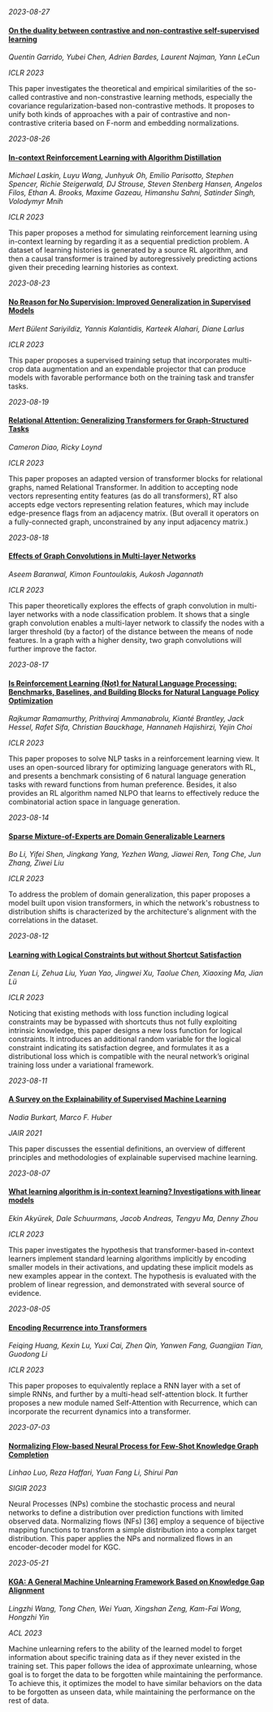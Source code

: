





*2023-08-27*

#### [On the duality between contrastive and non-contrastive self-supervised learning](https://openreview.net/pdf?id=kDEL91Dufpa)

*Quentin Garrido, Yubei Chen, Adrien Bardes, Laurent Najman, Yann LeCun*

*ICLR 2023*

This paper investigates the theoretical and empirical similarities of the so-called contrastive and non-constrastive learning methods, especially the covariance regularization-based non-contrastive methods. It proposes to unify both kinds of approaches with a pair of contrastive and non-contrastive criteria based on F-norm and embedding normalizations.


*2023-08-26*

#### [In-context Reinforcement Learning with Algorithm Distillation](https://openreview.net/pdf?id=hy0a5MMPUv)

*Michael Laskin, Luyu Wang, Junhyuk Oh, Emilio Parisotto, Stephen Spencer, Richie Steigerwald, DJ Strouse, Steven Stenberg Hansen, Angelos Filos, Ethan A. Brooks, Maxime Gazeau, Himanshu Sahni, Satinder Singh, Volodymyr Mnih*

*ICLR 2023*

This paper proposes a method for simulating reinforcement learning using in-context learning by regarding it as a sequential prediction problem. A dataset of learning histories is generated by a source RL algorithm, and then a causal transformer is trained by autoregressively predicting actions given their preceding learning histories as context.


*2023-08-23*

#### [No Reason for No Supervision: Improved Generalization in Supervised Models](https://openreview.net/pdf?id=3Y5Uhf5KgGK)

*Mert Bülent Sariyildiz, Yannis Kalantidis, Karteek Alahari, Diane Larlus*

*ICLR 2023*

This paper proposes a supervised training setup that incorporates multi-crop data augmentation and an expendable projector that can produce models with favorable performance both on the training task and transfer tasks.


*2023-08-19*

#### [Relational Attention: Generalizing Transformers for Graph-Structured Tasks](https://openreview.net/pdf?id=cFuMmbWiN6)

*Cameron Diao, Ricky Loynd*

*ICLR 2023*

This paper proposes an adapted version of transformer blocks for relational graphs, named Relational Transformer. In addition to accepting node vectors representing entity features (as do all transformers), RT also accepts edge vectors representing relation features, which may include edge-presence flags from an adjacency matrix. (But overall it operators on a fully-connected graph, unconstrained by any input adjacency matrix.)


*2023-08-18*

#### [Effects of Graph Convolutions in Multi-layer Networks](https://openreview.net/pdf?id=P-73JPgRs0R)

*Aseem Baranwal, Kimon Fountoulakis, Aukosh Jagannath*

*ICLR 2023*

This paper theoretically explores the effects of graph convolution in multi-layer networks with a node classification problem. It shows that a single graph convolution enables a multi-layer network to classify the nodes with a larger threshold (by a factor) of the distance between the means of node features. In a graph with a higher density, two graph convolutions will further improve the factor.


*2023-08-17*

#### [Is Reinforcement Learning (Not) for Natural Language Processing: Benchmarks, Baselines, and Building Blocks for Natural Language Policy Optimization](https://openreview.net/pdf?id=8aHzds2uUyB)

*Rajkumar Ramamurthy, Prithviraj Ammanabrolu, Kianté Brantley, Jack Hessel, Rafet Sifa, Christian Bauckhage, Hannaneh Hajishirzi, Yejin Choi*

*ICLR 2023*

This paper proposes to solve NLP tasks in a reinforcement learning view. It uses an open-sourced library for optimizing language generators with RL, and presents a benchmark consisting of 6 natural language generation tasks with reward functions from human preference. Besides, it also provides an RL algorithm named NLPO that learns to effectively reduce the combinatorial action space in language generation.


*2023-08-14*

#### [Sparse Mixture-of-Experts are Domain Generalizable Learners](https://openreview.net/pdf?id=RecZ9nB9Q4)

*Bo Li, Yifei Shen, Jingkang Yang, Yezhen Wang, Jiawei Ren, Tong Che, Jun Zhang, Ziwei Liu*

*ICLR 2023*

To address the problem of domain generalization, this paper proposes a model built upon vision transformers, in which the network's robustness to distribution shifts is characterized by the architecture's alignment with the correlations in the dataset.


*2023-08-12*

#### [Learning with Logical Constraints but without Shortcut Satisfaction](https://openreview.net/pdf?id=M2unceRvqhh)

*Zenan Li, Zehua Liu, Yuan Yao, Jingwei Xu, Taolue Chen, Xiaoxing Ma, Jian Lü*

*ICLR 2023*

Noticing that existing methods with loss function including logical constraints may be bypassed with shortcuts thus not fully exploiting intrinsic knowledge, this paper designs a new loss function for logical constraints. It introduces an additional random variable for the logical constraint indicating its satisfaction degree, and formulates it as a distributional loss which is compatible with the neural network’s original training loss under a variational framework.


*2023-08-11*

#### [A Survey on the Explainability of Supervised Machine Learning](https://jair.org/index.php/jair/article/view/12228)

*Nadia Burkart, Marco F. Huber*

*JAIR 2021*

This paper discusses the essential definitions, an overview of different principles and methodologies of explainable supervised machine learning.


*2023-08-07*

#### [What learning algorithm is in-context learning? Investigations with linear models](https://openreview.net/pdf?id=0g0X4H8yN4I)

*Ekin Akyürek, Dale Schuurmans, Jacob Andreas, Tengyu Ma, Denny Zhou*

*ICLR 2023*

This paper investigates the hypothesis that transformer-based in-context learners implement standard learning algorithms implicitly by encoding smaller models in their activations, and updating these implicit models as new examples appear in the context. The hypothesis is evaluated with the problem of linear regression, and demonstrated with several source of evidence.


*2023-08-05*

#### [Encoding Recurrence into Transformers](https://openreview.net/pdf?id=7YfHla7IxBJ)

*Feiqing Huang, Kexin Lu, Yuxi Cai, Zhen Qin, Yanwen Fang, Guangjian Tian, Guodong Li*

*ICLR 2023*

This paper proposes to equivalently replace a RNN layer with a set of simple RNNs, and further by a multi-head self-attention block. It further proposes a new module named Self-Attention with Recurrence, which can incorporate the recurrent dynamics into a transformer.


*2023-07-03*

#### [Normalizing Flow-based Neural Process for Few-Shot Knowledge Graph Completion](https://arxiv.org/abs/2304.08183)

*Linhao Luo, Reza Haffari, Yuan Fang Li, Shirui Pan*

*SIGIR 2023*

Neural Processes (NPs) combine the stochastic process and neural networks to define a distribution over prediction functions with limited observed data. Normalizing flows (NFs) [36] employ a sequence of bijective mapping functions to transform a simple distribution into a complex target distribution. This paper applies the NPs and normalized flows in an encoder-decoder model for KGC.


*2023-05-21*

#### [KGA: A General Machine Unlearning Framework Based on Knowledge Gap Alignment](https://arxiv.org/pdf/2305.06535.pdf)

*Lingzhi Wang, Tong Chen, Wei Yuan, Xingshan Zeng, Kam-Fai Wong, Hongzhi Yin*

*ACL 2023*

Machine unlearning refers to the ability of the learned model to forget information about specific training data as if they never existed in the training set. This paper follows the idea of approximate unlearning, whose goal is to forget the data to be forgotten while maintaining the performance. To achieve this, it optimizes the model to have similar behaviors on the data to be forgotten as unseen data, while maintaining the performance on the rest of data.
